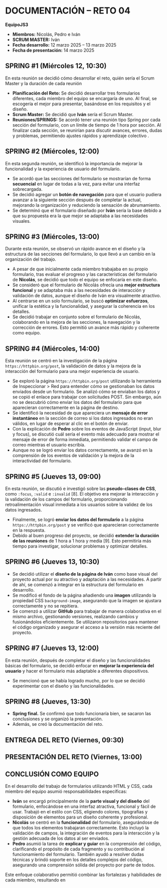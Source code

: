 # DOCUMENTACIÓN – RETO 04

**EquipoJS3**

*   **Miembros:** Nicolás, Pedro e Iván
*   **SCRUM MASTER:** Iván
*   **Fecha desarrollo:** 12 marzo 2025 – 13 marzo 2025 
*   **Fecha de presentación:** 14 marzo 2025 

## SPRING #1 (Miércoles 12, 10:30)

En esta reunión se decidió cómo desarrollar el reto, quién sería el Scrum Master y la duración de cada reunión 

*   **Planificación del Reto:** Se decidió desarrollar tres formularios diferentes, cada miembro del equipo se encargaría de uno. Al final, se escogería el mejor para presentar, basándose en los requisitos y el diseño.
*   **Scrum Master:** Se decidió que **Iván** sería el Scrum Master.
*   **Reuniones/SPRINGS:** Se acordó tener una reunión tipo Spring por cada sección del formulario, con un límite de tiempo de 1 hora por sección. Al finalizar cada sección, se reunirían para discutir avances, errores, dudas y problemas, permitiendo ajustes rápidos y aprendizaje colectivo .

## SPRING #2 (Miércoles, 12:00)

En esta segunda reunión, se identificó la importancia de mejorar la funcionalidad y la experiencia de usuario del formulario.

*   Se acordó que las secciones del formulario se mostrarían de forma **secuencial** en lugar de todas a la vez, para evitar una interfaz sobrecargada.
*   Se decidió agregar un **botón de navegación** para que el usuario pudiera avanzar a la siguiente sección después de completar la actual, mejorando la organización y reduciendo la sensación de abrumamiento.
*   Se determinó que el formulario diseñado por **Iván** sería la base debido a que su propuesta era la que mejor se adaptaba a las necesidades visuales.

## SPRING #3 (Miércoles, 13:00)

Durante esta reunión, se observó un rápido avance en el diseño y la estructura de las secciones del formulario, lo que llevó a un cambio en la organización del trabajo.

*   A pesar de que inicialmente cada miembro trabajaba en su propio formulario, tras evaluar el progreso y las características del formulario de **Nicolás**, se decidió que todo el equipo se enfocaría en este diseño.
*   Se consideró que el formulario de Nicolás ofrecía una **mejor estructura funcional** y se adaptaba más a las necesidades de interacción y validación de datos, aunque el diseño de Iván era visualmente atractivo.
*   Al centrarse en un solo formulario, se buscó **optimizar esfuerzos**, unificar la estética y la funcionalidad, y asegurar la coherencia en los detalles.
*   Se decidió trabajar en conjunto sobre el formulario de Nicolás, colaborando en la mejora de las secciones, la navegación y la corrección de errores. Esto permitió un avance más rápido y coherente como equipo.

## SPRING #4 (Miércoles, 14:00)

Esta reunión se centró en la investigación de la página `https://httpbin.org/post`, la validación de datos y la mejora de la interacción del formulario para una mejor experiencia de usuario.

*   Se exploró la página `https://httpbin.org/post` utilizando la herramienta de Inspeccionar > Red para entender cómo se gestionaban los datos enviados desde un formulario. Se analizó cómo se enviaban los datos y se copió el enlace para trabajar con solicitudes POST. Sin embargo, aún no se descubrió cómo enviar los datos del formulario para que aparecieran correctamente en la página de destino.
*   Se identificó la necesidad de que apareciera un **mensaje de error instantáneo** en la sección de correo si los datos ingresados no eran válidos, en lugar de esperar al clic en el botón de enviar.
*   Con la explicación de **Pedro** sobre los eventos de JavaScript (input, blur y focus), se discutió cuál sería el evento más adecuado para mostrar el mensaje de error de forma inmediata, permitiendo validar el campo de correo mientras el usuario escribía.
*   Aunque no se logró enviar los datos correctamente, se avanzó en la comprensión de los eventos de validación y la mejora de la interactividad del formulario.

## SPRING #5 (Jueves 13, 09:00)

En esta reunión, se discutió e investigó sobre las **pseudo-clases de CSS**, como `:focus`, `:valid` e `:invalid` [8]. El objetivo era mejorar la interacción y la validación de los campos del formulario, proporcionando retroalimentación visual inmediata a los usuarios sobre la validez de los datos ingresados.

*   Finalmente, se logró **enviar los datos del formulario** a la página `https://httpbin.org/post` y se verificó que aparecieran correctamente en la respuesta.
*   Debido al buen progreso del proyecto, se decidió **extender la duración de las reuniones** de 1 hora a 1 hora y media [9]. Esto permitiría más tiempo para investigar, solucionar problemas y optimizar detalles.

## SPRING #6 (Jueves 13, 10:30)

*   Se decidió utilizar el **diseño de la página de Iván** como base visual del proyecto actual por su atractivo y adaptación a las necesidades. A partir de ahí, se comenzó a integrar en la estructura del formulario en desarrollo.
*   Se modificó el fondo de la página añadiendo una **imagen** utilizando la propiedad CSS `background-image`, asegurando que la imagen se ajustara correctamente y no se repitiera.
*   Se comenzó a utilizar **GitHub** para trabajar de manera colaborativa en el mismo archivo, gestionando versiones, realizando cambios y fusionándolos eficientemente. Se utilizaron repositorios para mantener el código organizado y asegurar el acceso a la versión más reciente del proyecto.

## SPRING #7 (Jueves 13, 12:00)

En esta reunión, después de completar el diseño y las funcionalidades básicas del formulario, se decidió enfocar en **mejorar la experiencia del usuario** y hacer el formulario más adaptable a diferentes dispositivos.

*   Se mencionó que se había logrado mucho, por lo que se decidió experimentar con el diseño y las funcionalidades.

## SPRING #8 (Jueves, 13:30)

*   **Spring final.** Se confirmó que todo funcionaría bien, se sacaron las conclusiones y se organizó la presentación.
*   Además, se creó la documentación del reto.

## ENTREGA DEL RETO (Viernes, 09:30)

## PRESENTACIÓN DEL RETO (Viernes, 13:00)

## CONCLUSIÓN COMO EQUIPO

En el desarrollo del trabajo de formularios utilizando HTML y CSS, cada miembro del equipo asumió responsabilidades específicas:

*   **Iván** se encargó principalmente de la **parte visual y del diseño** del formulario, enfocándose en una interfaz atractiva, funcional y fácil de usar. Trabajó en el estilo con CSS, eligiendo colores, tipografías y disposición de elementos para un diseño coherente y profesional.
*   **Nicolás** se centró en la **funcionalidad** del formulario, asegurándose de que todos los elementos trabajaran correctamente. Esto incluyó la validación de campos, la integración de eventos para la interacción y la gestión adecuada de los datos al ser enviados.
*   **Pedro** asumió la tarea de **explicar y guiar** en la comprensión del código, clarificando el propósito de cada fragmento y su contribución al funcionamiento del formulario. También ayudó a resolver dudas técnicas y brindó soporte en los detalles complejos del código, asegurando una comprensión sólida del proyecto por parte de todos.

Este enfoque colaborativo permitió combinar las fortalezas y habilidades de cada miembro, resultando en